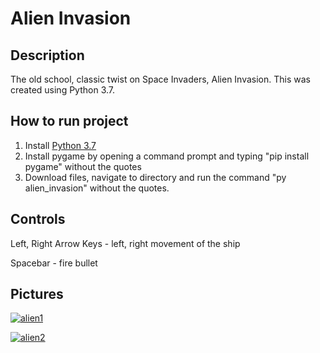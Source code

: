 Alien Invasion
=========================
Description
-------------------
The old school, classic twist on Space Invaders, Alien Invasion. This was created using Python 3.7.

How to run project
--------------------  
1) Install [Python 3.7](https://www.python.org/downloads/release/python-370/)   
2) Install pygame by opening a command prompt and typing "pip install pygame" without the quotes
3) Download files, navigate to directory and run the command "py alien_invasion" without the quotes. 

Controls
--------------------  
Left, Right Arrow Keys - left, right movement of the ship

Spacebar - fire bullet

Pictures  
--------

<a href="https://ibb.co/0MDPbf9"><img src="https://i.ibb.co/YkRvstd/alien1.png" alt="alien1" border="0" /></a>

<a href="https://ibb.co/ZxvfKg9"><img src="https://i.ibb.co/VTbLDC6/alien2.png" alt="alien2" border="0" /></a>
